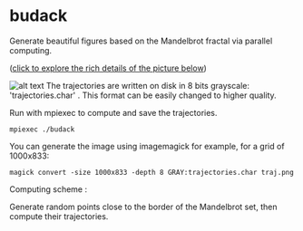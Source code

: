 # budack
Generate beautiful figures based on the Mandelbrot fractal via parallel computing. 

([click to explore the rich details of the picture below](https://raw.githubusercontent.com/Tugdual-G/budack/main/trajhd.png))

![alt text](trajhd.png)
The trajectories are written on disk in 8 bits grayscale: 'trajectories.char' . This format can be easily changed to higher quality.

Run with mpiexec to compute and save the trajectories.

    mpiexec ./budack

You can generate the image using imagemagick for example, for a grid of 1000x833:

    magick convert -size 1000x833 -depth 8 GRAY:trajectories.char traj.png

Computing scheme :

Generate random points close to the border of the Mandelbrot set, then compute their trajectories.
